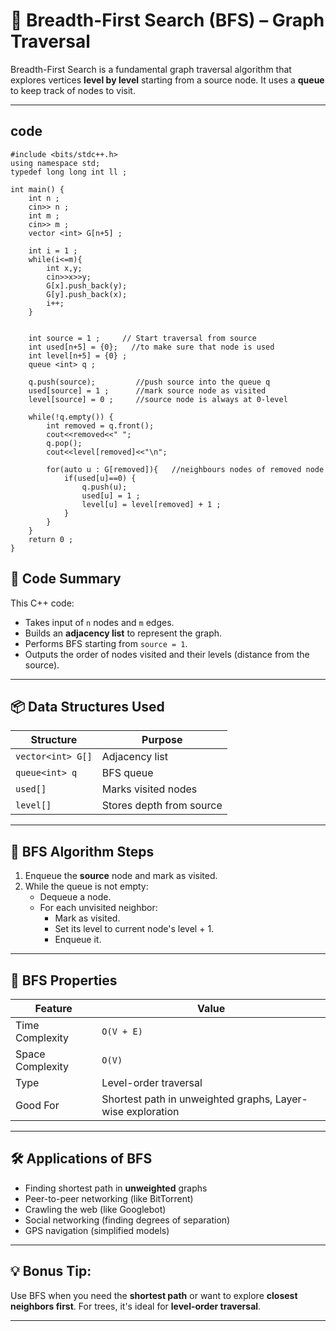 # 🔄 Breadth-First Search (BFS) – Graph Traversal

Breadth-First Search is a fundamental graph traversal algorithm that explores vertices **level by level** starting from a source node. 
It uses a **queue** to keep track of nodes to visit.

---

## code
```
#include <bits/stdc++.h>
using namespace std;
typedef long long int ll ; 

int main() {
    int n ; 
    cin>> n ; 
    int m ;
    cin>> m ; 
    vector <int> G[n+5] ; 
    
    int i = 1 ; 
    while(i<=m){
        int x,y;
        cin>>x>>y;
        G[x].push_back(y);
        G[y].push_back(x);
        i++;
    }
    
    
    int source = 1 ;     // Start traversal from source 
    int used[n+5] = {0};   //to make sure that node is used 
    int level[n+5] = {0} ; 
    queue <int> q ; 
    
    q.push(source);         //push source into the queue q
    used[source] = 1 ;      //mark source node as visited
    level[source] = 0 ;     //source node is always at 0-level

    while(!q.empty()) {        
        int removed = q.front();
        cout<<removed<<" ";
        q.pop();
        cout<<level[removed]<<"\n"; 
 
        for(auto u : G[removed]){   //neighbours nodes of removed node
            if(used[u]==0) { 
                q.push(u); 
                used[u] = 1 ;
                level[u] = level[removed] + 1 ; 
            }
        }        
    }
    return 0 ; 
}
```


## 📘 Code Summary

This C++ code:
- Takes input of `n` nodes and `m` edges.
- Builds an **adjacency list** to represent the graph.
- Performs BFS starting from `source = 1`.
- Outputs the order of nodes visited and their levels (distance from the source).

---


## 📦 Data Structures Used

| Structure | Purpose |
|----------|---------|
| `vector<int> G[]` | Adjacency list |
| `queue<int> q` | BFS queue |
| `used[]` | Marks visited nodes |
| `level[]` | Stores depth from source |

---

## 🔄 BFS Algorithm Steps

1. Enqueue the **source** node and mark as visited.
2. While the queue is not empty:
   - Dequeue a node.
   - For each unvisited neighbor:
     - Mark as visited.
     - Set its level to current node's level + 1.
     - Enqueue it.

---

## 📌 BFS Properties

| Feature | Value |
|--------|-------|
| Time Complexity | `O(V + E)` |
| Space Complexity | `O(V)` |
| Type | Level-order traversal |
| Good For | Shortest path in unweighted graphs, Layer-wise exploration |

---

## 🛠️ Applications of BFS

- Finding shortest path in **unweighted** graphs
- Peer-to-peer networking (like BitTorrent)
- Crawling the web (like Googlebot)
- Social networking (finding degrees of separation)
- GPS navigation (simplified models)

---

## 💡 Bonus Tip:
Use BFS when you need the **shortest path** or want to explore **closest neighbors first**. For trees, it's ideal for **level-order traversal**.

---




